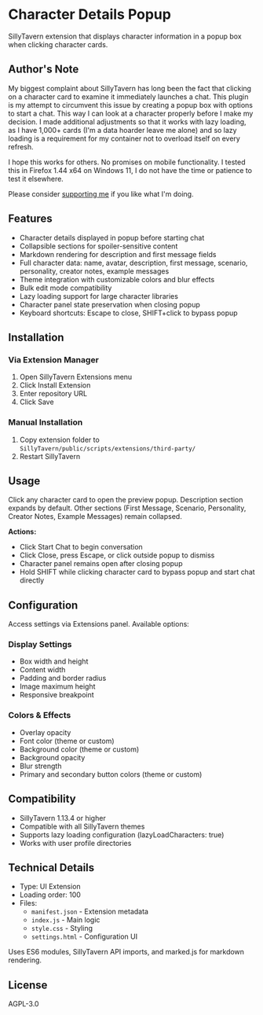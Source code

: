 # Character Details Popup

SillyTavern extension that displays character information in a popup box when clicking character cards.

## Author's Note

My biggest complaint about SillyTavern has long been the fact that clicking on a character card to examine it immediately launches a chat. This plugin is my attempt to circumvent this issue by creating a popup box with options to start a chat. This way I can look at a character properly before I make my decision. I made additional adjustments so that it works with lazy loading, as I have 1,000+ cards (I'm a data hoarder leave me alone) and so lazy loading is a requirement for my container not to overload itself on every refresh.

I hope this works for others. No promises on mobile functionality. I tested this in Firefox 1.44 x64 on Windows 11, I do not have the time or patience to test it elsewhere.

Please consider [supporting me](https://ko-fi.com/tydorius) if you like what I'm doing.

## Features

- Character details displayed in popup before starting chat
- Collapsible sections for spoiler-sensitive content
- Markdown rendering for description and first message fields
- Full character data: name, avatar, description, first message, scenario, personality, creator notes, example messages
- Theme integration with customizable colors and blur effects
- Bulk edit mode compatibility
- Lazy loading support for large character libraries
- Character panel state preservation when closing popup
- Keyboard shortcuts: Escape to close, SHIFT+click to bypass popup

## Installation

### Via Extension Manager

1. Open SillyTavern Extensions menu
2. Click Install Extension
3. Enter repository URL
4. Click Save

### Manual Installation

1. Copy extension folder to `SillyTavern/public/scripts/extensions/third-party/`
2. Restart SillyTavern

## Usage

Click any character card to open the preview popup. Description section expands by default. Other sections (First Message, Scenario, Personality, Creator Notes, Example Messages) remain collapsed.

**Actions:**
- Click Start Chat to begin conversation
- Click Close, press Escape, or click outside popup to dismiss
- Character panel remains open after closing popup
- Hold SHIFT while clicking character card to bypass popup and start chat directly

## Configuration

Access settings via Extensions panel. Available options:

### Display Settings
- Box width and height
- Content width
- Padding and border radius
- Image maximum height
- Responsive breakpoint

### Colors & Effects
- Overlay opacity
- Font color (theme or custom)
- Background color (theme or custom)
- Background opacity
- Blur strength
- Primary and secondary button colors (theme or custom)

## Compatibility

- SillyTavern 1.13.4 or higher
- Compatible with all SillyTavern themes
- Supports lazy loading configuration (lazyLoadCharacters: true)
- Works with user profile directories

## Technical Details

- Type: UI Extension
- Loading order: 100
- Files:
  - `manifest.json` - Extension metadata
  - `index.js` - Main logic
  - `style.css` - Styling
  - `settings.html` - Configuration UI

Uses ES6 modules, SillyTavern API imports, and marked.js for markdown rendering.

## License

AGPL-3.0
